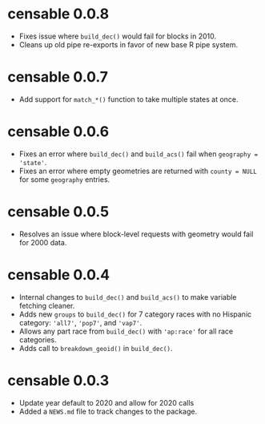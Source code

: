 # censable 0.0.8

* Fixes issue where `build_dec()` would fail for blocks in 2010.
* Cleans up old pipe re-exports in favor of new base R pipe system.

# censable 0.0.7

* Add support for `match_*()` function to take multiple states at once.

# censable 0.0.6

* Fixes an error where `build_dec()` and `build_acs()` fail when `geography = 'state'`.
* Fixes an error where empty geometries are returned with `county = NULL` for some `geography` entries.

# censable 0.0.5

* Resolves an issue where block-level requests with geometry would fail for 2000 data.


# censable 0.0.4

* Internal changes to `build_dec()` and `build_acs()` to make variable fetching cleaner.
* Adds new `groups` to `build_dec()` for 7 category races with no Hispanic category: `'all7'`, `'pop7'`, and `'vap7'`.
* Allows any part race from `build_dec()` with `'ap:race'` for all race categories.
* Adds call to `breakdown_geoid()` in `build_dec()`.

# censable 0.0.3

* Update year default to 2020 and allow for 2020 calls
* Added a `NEWS.md` file to track changes to the package.
